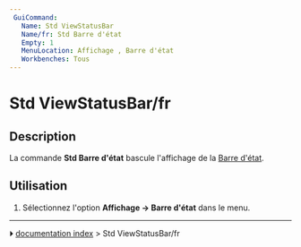 ```yaml
---
 GuiCommand:
   Name: Std ViewStatusBar
   Name/fr: Std Barre d'état
   Empty: 1
   MenuLocation: Affichage , Barre d'état
   Workbenches: Tous
---
```


# Std ViewStatusBar/fr

## Description

La commande **Std Barre d\'état** bascule l\'affichage de la [Barre d\'état](Status_bar/fr.md).



## Utilisation

1.  Sélectionnez l\'option **Affichage → Barre d'état** dans le menu.



---
⏵ [documentation index](../README.md) > Std ViewStatusBar/fr
